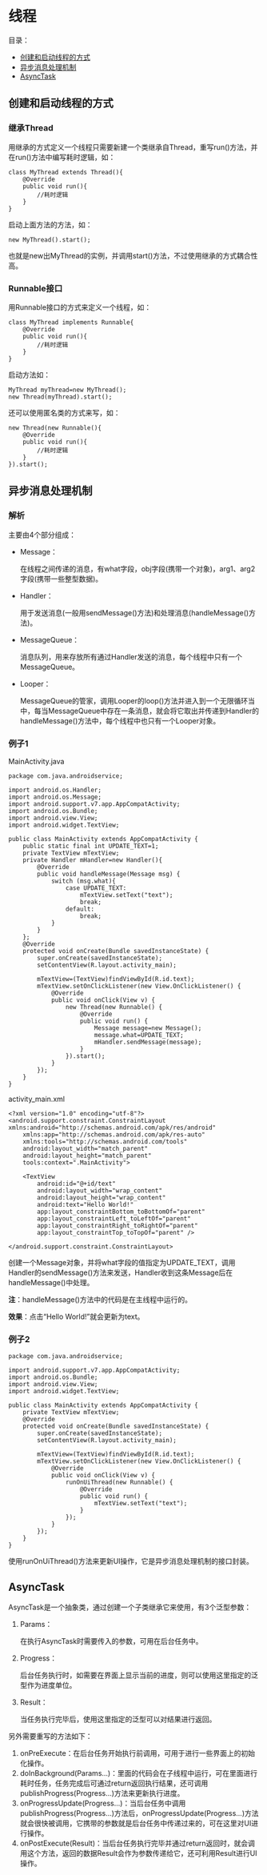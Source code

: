 # 线程

目录：

- [创建和启动线程的方式](#创建和启动线程的方式)
- [异步消息处理机制](#异步消息处理机制)
- [AsyncTask](#asynctask)

## 创建和启动线程的方式

### 继承Thread

用继承的方式定义一个线程只需要新建一个类继承自Thread，重写run()方法，并在run()方法中编写耗时逻辑，如：

```
class MyThread extends Thread(){
    @Override
    public void run(){
        //耗时逻辑
    }
}
```

启动上面方法的方法，如：

```
new MyThread().start();
```

也就是new出MyThread的实例，并调用start()方法，不过使用继承的方式耦合性高。

### Runnable接口

用Runnable接口的方式来定义一个线程，如：

```
class MyThread implements Runnable{
    @Override
    public void run(){
        //耗时逻辑
    }
}
```

启动方法如：

```
MyThread myThread=new MyThread();
new Thread(myThread).start();
```

还可以使用匿名类的方式来写，如：

```
new Thread(new Runnable(){
    @Override
    public void run(){
        //耗时逻辑
    }
}).start();
```

## 异步消息处理机制

### 解析

主要由4个部分组成：

- Message：

  在线程之间传递的消息，有what字段，obj字段(携带一个对象)，arg1、arg2字段(携带一些整型数据)。

- Handler：

  用于发送消息(一般用sendMessage()方法)和处理消息(handleMessage()方法)。

- MessageQueue：

  消息队列，用来存放所有通过Handler发送的消息，每个线程中只有一个MessageQueue。

- Looper：

  MessageQueue的管家，调用Looper的loop()方法并进入到一个无限循环当中，每当MessageQueue中存在一条消息，就会将它取出并传递到Handler的handleMessage()方法中，每个线程中也只有一个Looper对象。

### 例子1

MainActivity.java

```
package com.java.androidservice;

import android.os.Handler;
import android.os.Message;
import android.support.v7.app.AppCompatActivity;
import android.os.Bundle;
import android.view.View;
import android.widget.TextView;

public class MainActivity extends AppCompatActivity {
    public static final int UPDATE_TEXT=1;
    private TextView mTextView;
    private Handler mHandler=new Handler(){
        @Override
        public void handleMessage(Message msg) {
            switch (msg.what){
                case UPDATE_TEXT:
                    mTextView.setText("text");
                    break;
                default:
                    break;
            }
        }
    };
    @Override
    protected void onCreate(Bundle savedInstanceState) {
        super.onCreate(savedInstanceState);
        setContentView(R.layout.activity_main);

        mTextView=(TextView)findViewById(R.id.text);
        mTextView.setOnClickListener(new View.OnClickListener() {
            @Override
            public void onClick(View v) {
                new Thread(new Runnable() {
                    @Override
                    public void run() {
                        Message message=new Message();
                        message.what=UPDATE_TEXT;
                        mHandler.sendMessage(message);
                    }
                }).start();
            }
        });
    }
}
```

activity_main.xml

```
<?xml version="1.0" encoding="utf-8"?>
<android.support.constraint.ConstraintLayout xmlns:android="http://schemas.android.com/apk/res/android"
    xmlns:app="http://schemas.android.com/apk/res-auto"
    xmlns:tools="http://schemas.android.com/tools"
    android:layout_width="match_parent"
    android:layout_height="match_parent"
    tools:context=".MainActivity">

    <TextView
        android:id="@+id/text"
        android:layout_width="wrap_content"
        android:layout_height="wrap_content"
        android:text="Hello World!"
        app:layout_constraintBottom_toBottomOf="parent"
        app:layout_constraintLeft_toLeftOf="parent"
        app:layout_constraintRight_toRightOf="parent"
        app:layout_constraintTop_toTopOf="parent" />

</android.support.constraint.ConstraintLayout>
```

创建一个Message对象，并将what字段的值指定为UPDATE_TEXT，调用Handler的sendMessage()方法来发送，Handler收到这条Message后在handleMessage()中处理。

**注**：handleMessage()方法中的代码是在主线程中运行的。

**效果**：点击“Hello World!”就会更新为text。

### 例子2

```
package com.java.androidservice;

import android.support.v7.app.AppCompatActivity;
import android.os.Bundle;
import android.view.View;
import android.widget.TextView;

public class MainActivity extends AppCompatActivity {
    private TextView mTextView;
    @Override
    protected void onCreate(Bundle savedInstanceState) {
        super.onCreate(savedInstanceState);
        setContentView(R.layout.activity_main);

        mTextView=(TextView)findViewById(R.id.text);
        mTextView.setOnClickListener(new View.OnClickListener() {
            @Override
            public void onClick(View v) {
                runOnUiThread(new Runnable() {
                    @Override
                    public void run() {
                        mTextView.setText("text");
                    }
                });
            }
        });
    }
}
```

使用runOnUiThread()方法来更新UI操作，它是异步消息处理机制的接口封装。

## AsyncTask

AsyncTask是一个抽象类，通过创建一个子类继承它来使用，有3个泛型参数：

1. Params：

   在执行AsyncTask时需要传入的参数，可用在后台任务中。

2. Progress：

   后台任务执行时，如需要在界面上显示当前的进度，则可以使用这里指定的泛型作为进度单位。

3. Result：

   当任务执行完毕后，使用这里指定的泛型可以对结果进行返回。

另外需要重写的方法如下：

1. onPreExecute：在后台任务开始执行前调用，可用于进行一些界面上的初始化操作。
2. doInBackground(Params...)：里面的代码会在子线程中运行，可在里面进行耗时任务，任务完成后可通过return返回执行结果，还可调用publishProgress(Progress...)方法来更新执行进度。
3. onProgressUpdate(Progress...)：当后台任务中调用publishProgress(Progress...)方法后，onProgressUpdate(Progress...)方法就会很快被调用，它携带的参数就是后台任务中传递过来的，可在这里对UI进行操作。
4. onPostExecute(Result)：当后台任务执行完毕并通过return返回时，就会调用这个方法，返回的数据Result会作为参数传递给它，还可利用Result进行UI操作。

